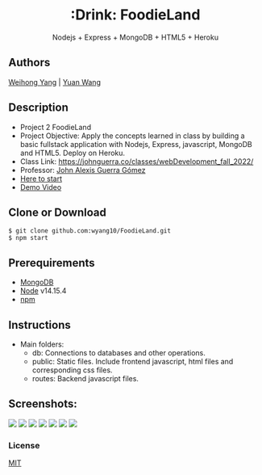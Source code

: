  
<h1 align="center">
:Drink: FoodieLand
</h1>
<p align="center">
Nodejs + Express + MongoDB + HTML5 + Heroku
</p>

## Authors
[Weihong Yang](https://github.com/wyang10) | [Yuan Wang](https://github.com/yuanwang) 

## Description
- Project 2 FoodieLand
- Project Objective: Apply the concepts learned in class by building a basic fullstack application with Nodejs, Express, javascript, MongoDB and HTML5. Deploy on Heroku.
- Class Link: https://johnguerra.co/classes/webDevelopment_fall_2022/
- Professor: <a href="https://johnguerra.co/"> John Alexis Guerra Gómez </a>
- <a href="https://cryptic-stream-54472.herokuapp.com/index.html"> Here to start </a>
- <a href=""> Demo Video </a>

## Clone or Download
```terminal
$ git clone github.com:wyang10/FoodieLand.git
$ npm start
```

## Prerequirements
- [MongoDB](https://www.mongodb.com/3)
- [Node](https://nodejs.org/en/download/) v14.15.4
- [npm](https://nodejs.org/en/download/package-manager/)

## Instructions
- Main folders:
  * db: Connections to databases and other operations.
  * public: Static files. Include frontend javascript, html files and corresponding css files.
  * routes: Backend javascript files.

## Screenshots:
![](Screenshots/login.jpg)
![](Screenshots/portfolio.jpg)
![](Screenshots/rate.jpg)
![](Screenshots/review.jpg)
![](Screenshots/search.jpg)
![](Screenshots/add_upload.jpg)
![](Screenshots/edit_portfolio.jpg)

### License
[MIT]()

